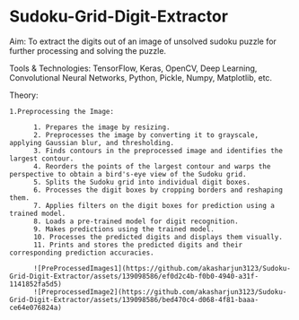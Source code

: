 # Sudoku-Grid-Digit-Extractor

Aim: To extract the digits out of an image of unsolved sudoku puzzle for further processing and solving the puzzle. 

Tools & Technologies: TensorFlow, Keras, OpenCV, Deep Learning, Convolutional Neural Networks, Python, Pickle, Numpy, Matplotlib, etc.

Theory:

    1.Preprocessing the Image:

          1. Prepares the image by resizing.
          2. Preprocesses the image by converting it to grayscale, applying Gaussian blur, and thresholding.
          3. Finds contours in the preprocessed image and identifies the largest contour.
          4. Reorders the points of the largest contour and warps the perspective to obtain a bird's-eye view of the Sudoku grid.
          5. Splits the Sudoku grid into individual digit boxes.
          6. Processes the digit boxes by cropping borders and reshaping them.
          7. Applies filters on the digit boxes for prediction using a trained model.
          8. Loads a pre-trained model for digit recognition.
          9. Makes predictions using the trained model.
          10. Processes the predicted digits and displays them visually.
          11. Prints and stores the predicted digits and their corresponding prediction accuracies.

          ![PreProcessedImages1](https://github.com/akasharjun3123/Sudoku-Grid-Digit-Extractor/assets/139098586/ef0d2c4b-f0b0-4940-a31f-1141852fa5d5)
          ![PreprocessedImage2](https://github.com/akasharjun3123/Sudoku-Grid-Digit-Extractor/assets/139098586/bed470c4-d068-4f81-baaa-ce64e076824a)





